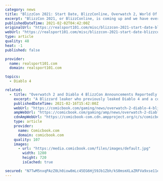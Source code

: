 ```yaml
---
category: news
title: "BlizzCon 2021: Start Date, BlizzConline, Overwatch 2, World Of Warcraft, Diablo 4, Cosplay Competition & More"
excerpt: "BlizzCon 2021, or BlizzConline, is coming up and we have everything you need to know about the biggest Blizzard event of the year."
publishedDateTime: 2021-02-02T04:42:00Z
originalUrl: "https://realsport101.com/misc/blizzcon-2021-start-date-blizzconline-overwatch-2-world-of-warcraft-diablo-4-cosplay-competition-more/"
webUrl: "https://realsport101.com/misc/blizzcon-2021-start-date-blizzconline-overwatch-2-world-of-warcraft-diablo-4-cosplay-competition-more/"
type: article
quality: 48
heat: -1
published: false

provider:
  name: realsport101.com
  domain: realsport101.com

topics:
  - Diablo 4

related:
  - title: "Overwatch 2 and Diablo 4 BlizzCon Announcements Reportedly Leaked"
    excerpt: "A Blizzard leaker who previously leaked Diablo 4 and a couple of other games has taken to Twitter to possibly spoil BlizzCon 2021, which is set to go down later this week. The rumor begins by claiming ..."
    publishedDateTime: 2021-02-16T15:42:00Z
    webUrl: "https://comicbook.com/gaming/news/overwatch-2-diablo-4-blizzcon-2021-news-leak/"
    ampWebUrl: "https://comicbook.com/gaming/amp/news/overwatch-2-diablo-4-blizzcon-2021-news-leak/"
    cdnAmpWebUrl: "https://comicbook-com.cdn.ampproject.org/c/s/comicbook.com/gaming/amp/news/overwatch-2-diablo-4-blizzcon-2021-news-leak/"
    type: article
    provider:
      name: Comicbook.com
      domain: comicbook.com
    quality: 107
    images:
      - url: "https://media.comicbook.com/files/images/default.jpg"
        width: 1280
        height: 720
        isCached: true

secured: "N7TwM5nxqPAzZ0Lh0iow8mLc45EG6Hj59Jb1Zbh/kS0msmXLaZRFVa9xse11eBQ8j0HhlJp1lfv+sOOoqAFNaHp59Y5b7x71O2LfnpquwcChl1Vmp+GVBtbnb/QOl5upEipBeioEWuqITUEa/nUhn5cbiyZl1Xpnci/c6fv4bXJpN0A2MwYwsYvLg3BonmvIbZLgKvUxGolHzsJv3mW8BKeUNF9MybtG0kBkLRgtFTPf9TtmVtFXKlxZ0YHr7RGqN8WEmGDXIv8Sok37tainfq6+r2ESALgaQpdheRdHAtfNeOJRZ0tIuvC5LeZvBOfFjHLuKpf3Zu8UuyflTLs/5YMFT8yPB6gBjL+KFhtPh6c=;tfY+xHVdnkarkpNGjPDq+Q=="
---
```


